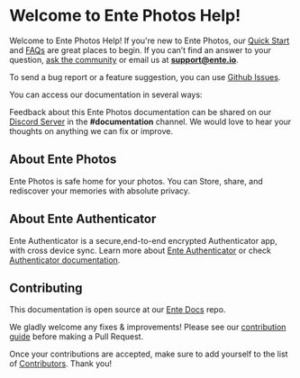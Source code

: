 # Welcome to Ente Photos Help!

Welcome to Ente Photos Help! If you're new to Ente Photos, our [Quick Start](./getting-started/index.md) and [FAQs](./faq/faq.md) are great places to begin. If you can’t find an answer to your question, [ask the community](https://ente.io/discord) or email us at **support@ente.io**.

To send a bug report or a feature suggestion, you can use [Github Issues](https://github.com/ente-io/photos-app/issues).

You can access our documentation in several ways:

Feedback about this Ente Photos documentation can be shared on our [Discord Server](https://ente.io/discord) in the **\#documentation** channel. We would love to hear your thoughts on anything we can fix or improve.

## About Ente Photos

Ente Photos is safe home for your photos. You can Store, share, and rediscover your memories with absolute privacy.


## About Ente Authenticator

Ente Authenticator is a secure,end-to-end encrypted Authenticator app, with cross device sync. Learn more about [Ente Authenticator](https://ente.io/auth) or check [Authenticator documentation](../authenticator/).

## Contributing

This documentation is open source at our [Ente Docs](https://github.com/ente-io/docs) repo.

We gladly welcome any fixes & improvements! Please see our [contribution guide](https://github.com/ente-io/docs#contributing)
before making a Pull Request.

Once your contributions are accepted, make sure to add yourself to the list of [Contributors](./misc/contributors.md). Thank you!
